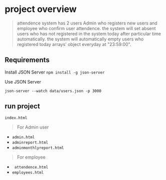 <!-- @format -->

# project overview

> attendence system has 2 users Admin who registers new users and employee who confirm user attendence.
> the system will set absent users who has not registered in the system today after particular time automatically.
> the system will automatically empty users who registered today arrays' object everyday at "23:59:00".

## Requirements

Install JSON Server
`npm install -g json-server`

Use JSON Server

`json-server --watch data/users.json -p 3000`

## run project

`index.html`

> For Admin user
- `admin.html`
- `adminreport.html`
- `adminmonthlyreport.html`
> For employee
- ` attendence.html`
- `employees.html`
